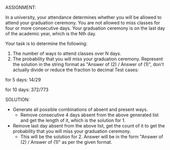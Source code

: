 ASSIGNMENT:

In a university, your attendance determines whether you will be allowed to attend your graduation ceremony.
You are not allowed to miss classes for four or more consecutive days.
Your graduation ceremony is on the last day of the academic year, which is the Nth day.

Your task is to determine the following:

1. The number of ways to attend classes over N days.
2. The probability that you will miss your graduation ceremony.
Represent the solution in the string format as "Answer of (2) / Answer of (1)", don't actually divide or reduce the fraction to decimal
Test cases:

for 5 days: 14/29

for 10 days: 372/773


SOLUTION:

- Generate all possible combinations of absent and present ways.
  - Remove consecutive 4 days absent from the above generated list and get the length of it, which is the solution for 1.
- Remove last day absent from the above list, get the count of it to get the probability that you will miss your graduation ceremony.
  - This will be the solution for 2. Answer will  be in the form "Answer of (2) / Answer of (1)" as per the given format.
    